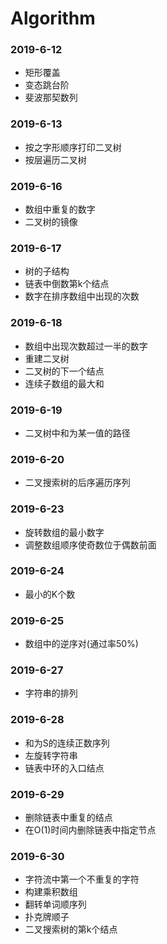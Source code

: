 # Algorithm  

### 2019-6-12  

- 矩形覆盖  
- 变态跳台阶  
- 斐波那契数列  

### 2019-6-13  

- 按之字形顺序打印二叉树
- 按层遍历二叉树

### 2019-6-16

- 数组中重复的数字
- 二叉树的镜像

### 2019-6-17

- 树的子结构
- 链表中倒数第k个结点
- 数字在排序数组中出现的次数

### 2019-6-18

- 数组中出现次数超过一半的数字
- 重建二叉树
- 二叉树的下一个结点
- 连续子数组的最大和

### 2019-6-19

- 二叉树中和为某一值的路径

### 2019-6-20

- 二叉搜索树的后序遍历序列

### 2019-6-23

- 旋转数组的最小数字
- 调整数组顺序使奇数位于偶数前面

### 2019-6-24

- 最小的K个数

### 2019-6-25

- 数组中的逆序对(通过率50%)

### 2019-6-27

- 字符串的排列

### 2019-6-28

- 和为S的连续正数序列
- 左旋转字符串
- 链表中环的入口结点

### 2019-6-29

- 删除链表中重复的结点
- 在O(1)时间内删除链表中指定节点

### 2019-6-30

- 字符流中第一个不重复的字符
- 构建乘积数组
- 翻转单词顺序列
- 扑克牌顺子
- 二叉搜索树的第k个结点